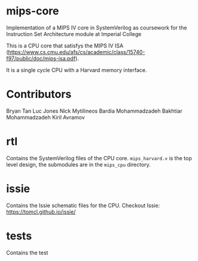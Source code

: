 # mips-core
Implementation of a MIPS IV core in SystemVerilog as coursework for the Instruction Set Architecture module at Imperial College

This is a CPU core that satisfys the MIPS IV ISA (https://www.cs.cmu.edu/afs/cs/academic/class/15740-f97/public/doc/mips-isa.pdf).

It is a single cycle CPU with a Harvard memory interface.

# Contributors
Bryan Tan
Luc Jones
Nick Mytilineos
Bardia Mohammadzadeh
Bakhtiar Mohammadzadeh
Kiril Avramov

# rtl
Contains the SystemVerilog files of the CPU core. `mips_harvard.v` is the top level design, the submodules are in the `mips_cpu` directory.

# issie
Contains the Issie schematic files for the CPU. Checkout Issie: https://tomcl.github.io/issie/

# tests
Contains the test
